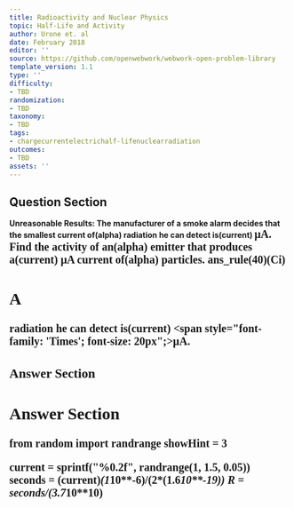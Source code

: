 ```yaml
---
title: Radioactivity and Nuclear Physics
topic: Half-Life and Activity
author: Urone et. al
date: February 2018
editor: ''
source: https://github.com/openwebwork/webwork-open-problem-library
template_version: 1.1
type: ''
difficulty:
- TBD
randomization:
- TBD
taxonomy:
- TBD
tags:
- chargecurrentelectrichalf-lifenuclearradiation
outcomes:
- TBD
assets: ''
---
```


## Question Section 

<b>
<b>Unreasonable Results:<b> The manufacturer of a smoke alarm decides that the smallest  current of(alpha) radiation he can detect is(current) <span style="font-family: 'Times'; font-size: 20px";>&mu;A<span>.
Find the activity of an(alpha) emitter that produces a(current) <span style="font-family: 'Times'; font-size: 20px";>&mu;A<span> current of(alpha) particles. 
ans_rule(40)(Ci)

## A
radiation he can detect is(current) <span style="font-family: 'Times'; font-size: 20px";>&mu;A<span>.
### Answer Section


## Answer Section

from random import randrange
showHint = 3

current = sprintf("%0.2f", randrange(1, 1.5, 0.05))
seconds = (current)*(1*10**-6)/(2*(1.6*10**-19))
R = seconds/(3.7*10**10)